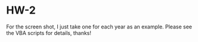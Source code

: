 # HW-2
For the screen shot, I just take one for each year as an example. Please see the VBA scripts for details, thanks!
